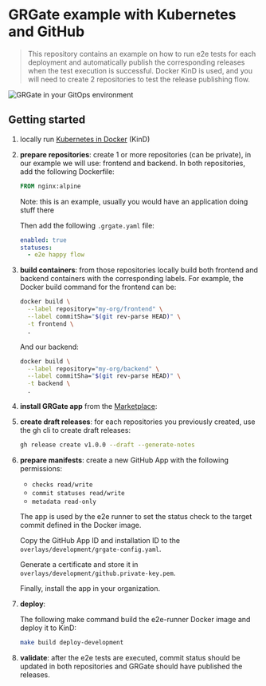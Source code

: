 GRGate example with Kubernetes and GitHub
=========================================

> This repository contains an example on how to run e2e tests for each
> deployment and automatically publish the corresponding releases when the test
> execution is successful. Docker KinD is used, and you will need to create 2
> repositories to test the release publishing flow.

![GRGate in your GitOps environment](grgate-kubernetes.png "GRGate in your
GitOps environment")

## Getting started

1. locally run [Kubernetes in
   Docker](https://docs.docker.com/desktop/kubernetes/) (KinD)
1. **prepare repositories**: create 1 or more repositories (can be private), in
   our example we will use: frontend and backend. In both repositories, add the
   following Dockerfile:

   ```Dockerfile
   FROM nginx:alpine
   ```
   Note: this is an example, usually you would have an application doing stuff
   there

   Then add the following `.grgate.yaml` file:

   ```yaml
   enabled: true
   statuses:
     - e2e happy flow
   ```

1. **build containers**: from those repositories locally build both frontend
   and backend containers with the corresponding labels. For example, the
   Docker build command for the frontend can be:

   ```bash
   docker build \
     --label repository="my-org/frontend" \
     --label commitSha="$(git rev-parse HEAD)" \
     -t frontend \
     .
   ```

   And our backend:

   ```bash
   docker build \
     --label repository="my-org/backend" \
     --label commitSha="$(git rev-parse HEAD)" \
     -t backend \
     .
   ```
1. **install GRGate app** from the
   [Marketplace](https://github.com/marketplace/grgate/):
1. **create draft releases**: for each repositories you previously created,
   use the gh cli to create draft releases:

   ```bash
   gh release create v1.0.0 --draft --generate-notes
   ```
1. **prepare manifests**: create a new GitHub App with the following
   permissions:
   - `checks read/write`
   - `commit statuses read/write`
   - `metadata read-only`

   The app is used by the e2e runner to set the status check to the target
   commit defined in the Docker image.

   Copy the GitHub App ID and installation ID to the
   `overlays/development/grgate-config.yaml`.

   Generate a certificate and store it in
   `overlays/development/github.private-key.pem`.

   Finally, install the app in your organization.

1. **deploy**:

   The following make command build the e2e-runner Docker image and deploy it
   to KinD:
   ```bash
   make build deploy-development
   ```

1. **validate**: after the e2e tests are executed, commit status should be
   updated in both repositories and GRGate should have published the releases.
